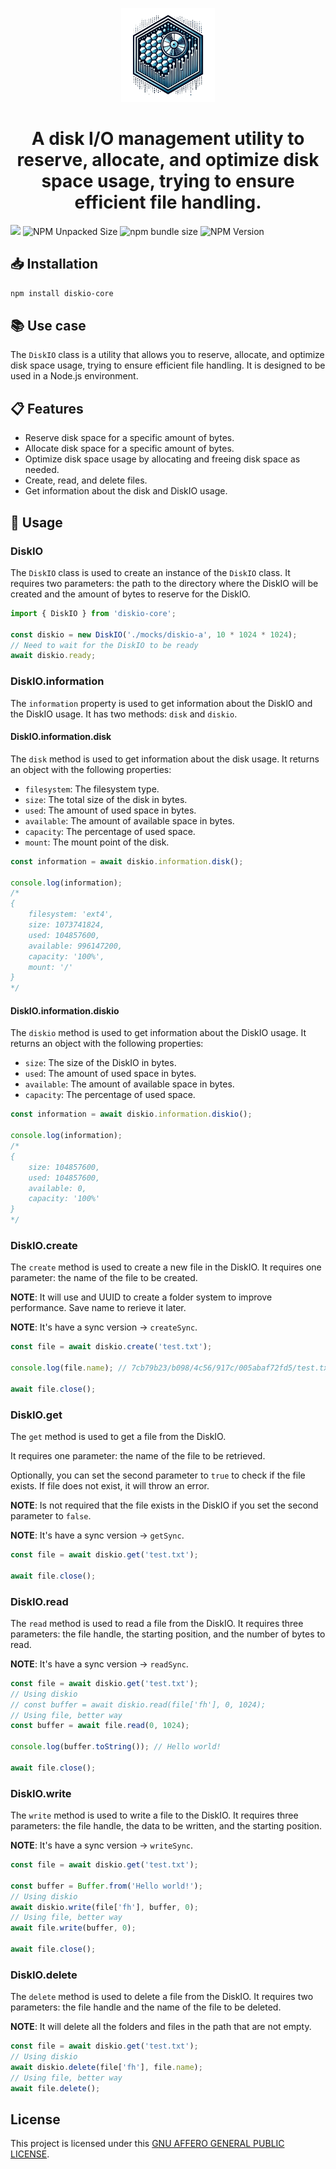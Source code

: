 <p align="center">
  <a href="https://github.com/xutyxd/diskio">
    <picture>
      <source srcset="diskio-logo.png" width="150">
      <img alt="diskio logo" src="./diskio-logo.png" width="150">
    </picture>
  </a>
</p>

<h1 align="center">
  A disk I/O management utility to reserve, allocate, and optimize disk space usage, trying to ensure efficient file handling.
</h1>

<p align="left">
    <img src="https://img.shields.io/npm/dw/diskio-core"/>
    <img alt="NPM Unpacked Size" src="https://img.shields.io/npm/unpacked-size/diskio-core">
    <img alt="npm bundle size" src="https://img.shields.io/bundlephobia/min/diskio-core">
    <img alt="NPM Version" src="https://img.shields.io/npm/v/diskio-core">
</p>

## 📥 Installation

```bash
npm install diskio-core
```

## 📚 Use case

The `DiskIO` class is a utility that allows you to reserve, allocate, and optimize disk space usage, trying to ensure efficient file handling. It is designed to be used in a Node.js environment.

## 📋 Features

- Reserve disk space for a specific amount of bytes.
- Allocate disk space for a specific amount of bytes.
- Optimize disk space usage by allocating and freeing disk space as needed.
- Create, read, and delete files.
- Get information about the disk and DiskIO usage.

## 📖 Usage


### DiskIO

The `DiskIO` class is used to create an instance of the `DiskIO` class. It requires two parameters: the path to the directory where the DiskIO will be created and the amount of bytes to reserve for the DiskIO.

```typescript
import { DiskIO } from 'diskio-core';

const diskio = new DiskIO('./mocks/diskio-a', 10 * 1024 * 1024);
// Need to wait for the DiskIO to be ready
await diskio.ready;

```

### DiskIO.information

The `information` property is used to get information about the DiskIO and the DiskIO usage. It has two methods: `disk` and `diskio`.

#### DiskIO.information.disk

The `disk` method is used to get information about the disk usage. It returns an object with the following properties:

- `filesystem`: The filesystem type.
- `size`: The total size of the disk in bytes.
- `used`: The amount of used space in bytes.
- `available`: The amount of available space in bytes.
- `capacity`: The percentage of used space.
- `mount`: The mount point of the disk.

```typescript
const information = await diskio.information.disk();

console.log(information);
/*
{
    filesystem: 'ext4',
    size: 1073741824,
    used: 104857600,
    available: 996147200,
    capacity: '100%',
    mount: '/'
}
*/
```

#### DiskIO.information.diskio

The `diskio` method is used to get information about the DiskIO usage. It returns an object with the following properties:

- `size`: The size of the DiskIO in bytes.
- `used`: The amount of used space in bytes.
- `available`: The amount of available space in bytes.
- `capacity`: The percentage of used space.

```typescript
const information = await diskio.information.diskio();

console.log(information);
/*
{
    size: 104857600,
    used: 104857600,
    available: 0,
    capacity: '100%'
}
*/
```

### DiskIO.create

The `create` method is used to create a new file in the DiskIO. It requires one parameter: the name of the file to be created.

**NOTE**: It will use and UUID to create a folder system to improve performance. Save name to rerieve it later.

**NOTE**: It's have a sync version -> `createSync`.
```typescript
const file = await diskio.create('test.txt');

console.log(file.name); // 7cb79b23/b098/4c56/917c/005abaf72fd5/test.txt

await file.close();
```

### DiskIO.get

The `get` method is used to get a file from the DiskIO.

It requires one parameter: the name of the file to be retrieved.

Optionally, you can set the second parameter to `true` to check if the file exists. If file does not exist, it will throw an error.

**NOTE**: Is not required that the file exists in the DiskIO if you set the second parameter to `false`.

**NOTE**: It's have a sync version -> `getSync`.
```typescript
const file = await diskio.get('test.txt');

await file.close();
```

### DiskIO.read

The `read` method is used to read a file from the DiskIO. It requires three parameters: the file handle, the starting position, and the number of bytes to read.

**NOTE**: It's have a sync version -> `readSync`.
```typescript
const file = await diskio.get('test.txt');
// Using diskio
// const buffer = await diskio.read(file['fh'], 0, 1024);
// Using file, better way
const buffer = await file.read(0, 1024);

console.log(buffer.toString()); // Hello world!

await file.close();
```

### DiskIO.write

The `write` method is used to write a file to the DiskIO. It requires three parameters: the file handle, the data to be written, and the starting position.

**NOTE**: It's have a sync version -> `writeSync`.
```typescript
const file = await diskio.get('test.txt');

const buffer = Buffer.from('Hello world!');
// Using diskio
await diskio.write(file['fh'], buffer, 0);
// Using file, better way
await file.write(buffer, 0);

await file.close();
```

### DiskIO.delete

The `delete` method is used to delete a file from the DiskIO. It requires two parameters: the file handle and the name of the file to be deleted.

**NOTE**: It will delete all the folders and files in the path that are not empty.

```typescript
const file = await diskio.get('test.txt');
// Using diskio
await diskio.delete(file['fh'], file.name);
// Using file, better way
await file.delete();
```

## License

This project is licensed under this [GNU AFFERO GENERAL PUBLIC LICENSE](https://github.com/xutyxd/diskio/blob/main/LICENSE).
